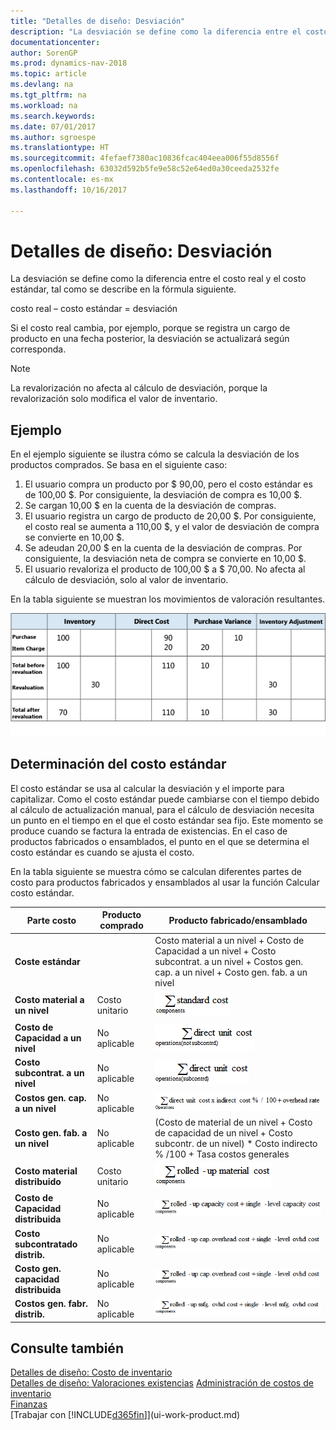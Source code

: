 ```yaml
---
title: "Detalles de diseño: Desviación"
description: "La desviación se define como la diferencia entre el costo real y el costo estándar, tal como se describe en la fórmula siguiente."
documentationcenter: 
author: SorenGP
ms.prod: dynamics-nav-2018
ms.topic: article
ms.devlang: na
ms.tgt_pltfrm: na
ms.workload: na
ms.search.keywords: 
ms.date: 07/01/2017
ms.author: sgroespe
ms.translationtype: HT
ms.sourcegitcommit: 4fefaef7380ac10836fcac404eea006f55d8556f
ms.openlocfilehash: 63032d592b5fe9e58c52e64ed0a30ceeda2532fe
ms.contentlocale: es-mx
ms.lasthandoff: 10/16/2017

---
```

# <a name="design-details-variance"></a>Detalles de diseño: Desviación
La desviación se define como la diferencia entre el costo real y el costo estándar, tal como se describe en la fórmula siguiente.  

 costo real – costo estándar = desviación  

 Si el costo real cambia, por ejemplo, porque se registra un cargo de producto en una fecha posterior, la desviación se actualizará según corresponda.  

> [!NOTE]  
>  La revalorización no afecta al cálculo de desviación, porque la revalorización solo modifica el valor de inventario.  

## <a name="example"></a>Ejemplo  
 En el ejemplo siguiente se ilustra cómo se calcula la desviación de los productos comprados. Se basa en el siguiente caso:  

1.  El usuario compra un producto por $ 90,00, pero el costo estándar es de 100,00 $. Por consiguiente, la desviación de compra es 10,00 $.  
2.  Se cargan 10,00 $ en la cuenta de la desviación de compras.  
3.  El usuario registra un cargo de producto de 20,00 $. Por consiguiente, el costo real se aumenta a 110,00 $, y el valor de desviación de compra se convierte en 10,00 $.  
4.  Se adeudan 20,00 $ en la cuenta de la desviación de compras. Por consiguiente, la desviación neta de compra se convierte en 10,00 $.  
5.  El usuario revaloriza el producto de 100,00 $ a $ 70,00. No afecta al cálculo de desviación, solo al valor de inventario.  

 En la tabla siguiente se muestran los movimientos de valoración resultantes.  

 ![Cálculo desviación compras](media/design_details_inventory_costing_11_purchase_variance.png "design_details_inventory_costing_11_purchase_variance")  

## <a name="determining-the-standard-cost"></a>Determinación del costo estándar  
 El costo estándar se usa al calcular la desviación y el importe para capitalizar. Como el costo estándar puede cambiarse con el tiempo debido al cálculo de actualización manual, para el cálculo de desviación necesita un punto en el tiempo en el que el costo estándar sea fijo. Este momento se produce cuando se factura la entrada de existencias. En el caso de productos fabricados o ensamblados, el punto en el que se determina el costo estándar es cuando se ajusta el costo.  

 En la tabla siguiente se muestra cómo se calculan diferentes partes de costo para productos fabricados y ensamblados al usar la función Calcular costo estándar.  

|Parte costo|Producto comprado|Producto fabricado/ensamblado|  
|----------------|--------------------|------------------------------|  
|**Coste estándar**||Costo material a un nivel + Costo de Capacidad a un nivel + Costo subcontrat. a un nivel + Costos gen. cap. a un nivel + Costo gen. fab. a un nivel|  
|**Costo material a un nivel**|Costo unitario|![Ecuación 1](media/design_details_inventory_costing_11_equation_1.png "design_details_inventory_costing_11_equation_1")|  
|**Costo de Capacidad a un nivel**|No aplicable|![Ecuación 2](media/design_details_inventory_costing_11_equation_2.png "design_details_inventory_costing_11_equation_2")|  
|**Costo subcontrat. a un nivel**|No aplicable|![Ecuación 3](media/design_details_inventory_costing_11_equation_3.png "design_details_inventory_costing_11_equation_3")|  
|**Costos gen. cap. a un nivel**|No aplicable|![Ecuación 4](media/design_details_inventory_costing_11_equation_4.png "design_details_inventory_costing_11_equation_4")|  
|**Costo gen. fab. a un nivel**|No aplicable|(Costo de material de un nivel + Costo de capacidad de un nivel + Costo subcontr. de un nivel) * Costo indirecto % /100 + Tasa costos generales|  
|**Costo material distribuido**|Costo unitario|![Ecuación 5](media/design_details_inventory_costing_11_equation_5.png "design_details_inventory_costing_11_equation_5")|  
|**Costo de Capacidad distribuida**|No aplicable|![Ecuación 6](media/design_details_inventory_costing_11_equation_6.png "design_details_inventory_costing_11_equation_6")|  
|**Costo subcontratado distrib.**|No aplicable|![Ecuación 7](media/design_details_inventory_costing_11_equation_7.png "design_details_inventory_costing_11_equation_7")|  
|**Costo gen. capacidad distribuida**|No aplicable|![Ecuación 8](media/design_details_inventory_costing_11_equation_8.png "design_details_inventory_costing_11_equation_8")|  
|**Costos gen. fabr. distrib.**|No aplicable|![Ecuación 9](media/design_details_inventory_costing_11_equation_9.png "design_details_inventory_costing_11_equation_9")|  

## <a name="see-also"></a>Consulte también  
 [Detalles de diseño: Costo de inventario](design-details-inventory-costing.md)   
 [Detalles de diseño: Valoraciones existencias](design-details-costing-methods.md) [Administración de costos de inventario](finance-manage-inventory-costs.md)  
 [Finanzas](finance.md)  
 [Trabajar con [!INCLUDE[d365fin](includes/d365fin_md.md)]](ui-work-product.md)


